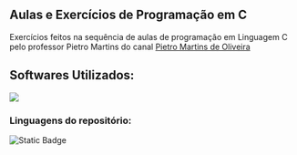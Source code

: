 ## Aulas e Exercícios de Programação em C

  <p align="left">
    Exercícios feitos na sequência de aulas de programação em Linguagem C pelo professor Pietro Martins do canal 
   <a href="https://www.youtube.com/@profpietromartins">Pietro Martins de Oliveira</a>
  </p>
</div>

<h2 align="left">
  Softwares Utilizados:
</h2>

<img src="https://img.shields.io/badge/Dev_C%2B%2B-00599C?logo=cplusplus&logoColor=fff&style=for-the-badge">

### Linguagens do repositório:

<img alt="Static Badge" src="https://img.shields.io/badge/C-555555?style=for-the-badge">
